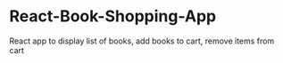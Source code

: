 # React-Book-Shopping-App
React app to display list of books, add books to cart, remove items from cart
